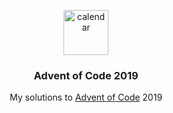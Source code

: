 <p align="center">
    <img src="https://storage.googleapis.com/assets-260721.appspot.com/calendar.svg" alt="calendar" width=72 height=72>

  <h3 align="center">Advent of Code 2019</h3>

  <p align="center">
    My solutions to <a href="https://adventofcode.com/">Advent of Code</a> 2019 <br/>
  </p>
</p>
